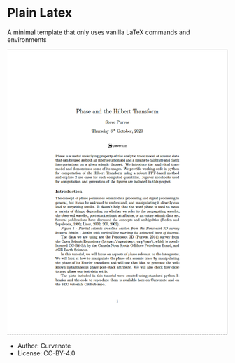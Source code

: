 # Plain Latex

A minimal template that only uses vanilla LaTeX commands and environments

<img src="thumbnail.png" />

- Author: Curvenote
- License: CC-BY-4.0
